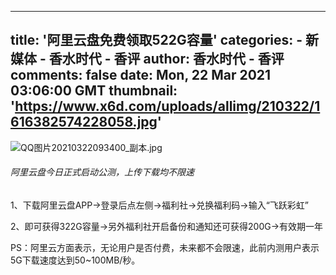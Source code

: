 
---
title: '阿里云盘免费领取522G容量'
categories: 
    - 新媒体
    - 香水时代 - 香评
author: 香水时代 - 香评
comments: false
date: Mon, 22 Mar 2021 03:06:00 GMT
thumbnail: 'https://www.x6d.com/uploads/allimg/210322/1616382574228058.jpg'
---

<div>   
<p><img src="https://www.x6d.com/uploads/allimg/210322/1616382574228058.jpg" title="1616382574228058.jpg" alt="QQ图片20210322093400_副本.jpg" referrerpolicy="no-referrer"></p><h6>阿里云盘今日正式启动公测，上传下载均不限速</h6><p>1、下载阿里云盘APP->登录后点左侧->福利社->兑换福利码->输入“飞跃彩虹”</p><p>2、即可获得322G容量->另外福利社开启备份和通知还可获得200G->有效期一年</p><p>PS：阿里云方面表示，无论用户是否付费，未来都不会限速，此前内测用户表示5G下载速度达到50~100MB/秒。</p>
  
</div>
            